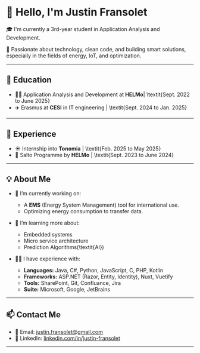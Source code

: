 # 👋 Hello, I'm Justin Fransolet

🎓 I'm currently a 3rd-year student in Application Analysis and Development.

🚀 Passionate about technology, clean code, and building smart solutions, especially in the fields of energy, IoT, and optimization.

---

## 📖 Education

- 👨‍💻 Application Analysis and Development at **HELMo**| \textit{Sept. 2022 to June 2025}
- ✈️ Erasmus at **CESI** in IT engineering | \textit{Sept. 2024 to Jan. 2025}

---

## 👷 Experience

- ☀️ Internship into **Tonomia** | \textit{Feb. 2025 to May 2025}
- 🔎 Salto Programme by **HELMo** | \textit{Sept. 2023 to June 2024}

---

## 💡 About Me

- 🔭 I’m currently working on:
  - A **EMS** (Energy System Management) tool for international use.
  - Optimizing energy consumption to transfer data.

- 🌱 I’m learning more about:
  - Embedded systems
  - Micro service architecture
  - Prediction Algorithms(\textit{AI})

- 👨‍💻 I have experience with:
  - **Languages:** Java, C#, Python, JavaScript, C, PHP, Kotlin
  - **Frameworks:** ASP.NET (Razor, Entity, Identity), Nuxt, Vuetify
  - **Tools:** SharePoint, Git, Confluance, Jira
  - **Suite:** Microsoft, Google, JetBrains

---

## 📫 Contact Me

- 📧 Email: justin.fransolet@gmail.com
- 💼 LinkedIn: [linkedin.com/in/justin-fransolet](https://www.linkedin.com/in/justin-fransolet-34a9732b4/)

---
